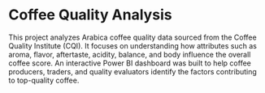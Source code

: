 # Coffee Quality Analysis
This project analyzes Arabica coffee quality data sourced from the Coffee Quality Institute (CQI). It focuses on understanding how attributes such as aroma, flavor, aftertaste, acidity, balance, and body influence the overall coffee score. An interactive Power BI dashboard was built to help coffee producers, traders, and quality evaluators identify the factors contributing to top-quality coffee.
